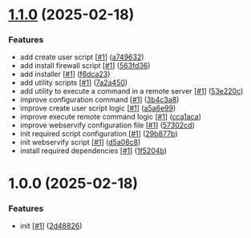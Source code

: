 # [1.1.0](https://github.com/d3p1/webservify/compare/v1.0.0...v1.1.0) (2025-02-18)


### Features

* add create user script [[#1](https://github.com/d3p1/webservify/issues/1)] ([a749632](https://github.com/d3p1/webservify/commit/a74963296df02bd3e54c7f14594c138fd8a8d565))
* add install firewall script [[#1](https://github.com/d3p1/webservify/issues/1)] ([563fd36](https://github.com/d3p1/webservify/commit/563fd36d89de0671813ab4803b492807abe2f2b7))
* add installer [[#1](https://github.com/d3p1/webservify/issues/1)] ([f6dca23](https://github.com/d3p1/webservify/commit/f6dca23e7c17a96f0edc2f6b19609e5e4ebd1eda))
* add utility scripts [[#1](https://github.com/d3p1/webservify/issues/1)] ([7a2a450](https://github.com/d3p1/webservify/commit/7a2a45095dfa56eb08c1149234d4a8da1cf7310b))
* add utility to execute a command in a remote server [[#1](https://github.com/d3p1/webservify/issues/1)] ([53e220c](https://github.com/d3p1/webservify/commit/53e220c6437155629910704c6e8c431d3736f573))
* improve configuration command [[#1](https://github.com/d3p1/webservify/issues/1)] ([3b4c3a8](https://github.com/d3p1/webservify/commit/3b4c3a80cc05390c675d3b67f8f8709ae8ba1836))
* improve create user script logic [[#1](https://github.com/d3p1/webservify/issues/1)] ([a5a6e99](https://github.com/d3p1/webservify/commit/a5a6e997784f59279d0e878cb0377ffc4ee4ab88))
* improve execute remote command logic [[#1](https://github.com/d3p1/webservify/issues/1)] ([cca1aca](https://github.com/d3p1/webservify/commit/cca1aca4120320eac89f0f4c9368de7f99dfab19))
* improve webservify configuration file [[#1](https://github.com/d3p1/webservify/issues/1)] ([57302cd](https://github.com/d3p1/webservify/commit/57302cd8da1d20117ba429c476402b3ee534a3dd))
* init required script configuration [[#1](https://github.com/d3p1/webservify/issues/1)] ([29b877b](https://github.com/d3p1/webservify/commit/29b877b8d2fd85cefd8b9a6aa1b793088337a538))
* init webservify script [[#1](https://github.com/d3p1/webservify/issues/1)] ([d5a08c8](https://github.com/d3p1/webservify/commit/d5a08c8be39e92e5c561f2c93737e976cd0e06db))
* install required dependencies [[#1](https://github.com/d3p1/webservify/issues/1)] ([1f5204b](https://github.com/d3p1/webservify/commit/1f5204b48a3425640da53ec58aaebb52d427a4a6))

# 1.0.0 (2025-02-18)


### Features

* init [[#1](https://github.com/d3p1/webservify/issues/1)] ([2d48826](https://github.com/d3p1/webservify/commit/2d48826a14208b0ffdf1e789d899aa9ebc152a4d))
